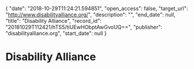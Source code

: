 {
  "date": "2018-10-29T11:24:21.594851", 
  "open_access": false, 
  "target_url": "http://www.disabilityalliance.org/", 
  "description": "", 
  "end_date": null, 
  "title": "Disability Alliance", 
  "record_id": "20181029T112421/hTS5/tiUEwHObptAwGvoUQ==", 
  "publisher": "disabilityalliance.org", 
  "start_date": null
}

# Disability Alliance


